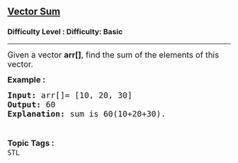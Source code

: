 <h2><a href="https://www.geeksforgeeks.org/problems/vector-sum/1?page=2&difficulty=Basic,Easy&status=unsolved&sortBy=accuracy">Vector Sum</a></h2><h3>Difficulty Level : Difficulty: Basic</h3><hr><div class="problems_problem_content__Xm_eO"><p><span style="font-size: 18px;">Given a vector <strong>arr[]</strong>, find the sum of the elements of this vector.</span></p>
<p><span style="font-size: 18px;"><strong>Example :</strong></span></p>
<pre><span style="font-size: 18px;"><strong>Input: </strong>arr[]= [10, 20, 30]
<strong>Output: </strong>60
<strong>Explanation: </strong>sum is 60(10+20+30).</span></pre></div><br><p><span style=font-size:18px><strong>Topic Tags : </strong><br><code>STL</code>&nbsp;